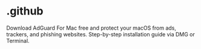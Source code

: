 # .github
Download AdGuard For Mac free and protect your macOS from ads, trackers, and phishing websites. Step-by-step installation guide via DMG or Terminal.

